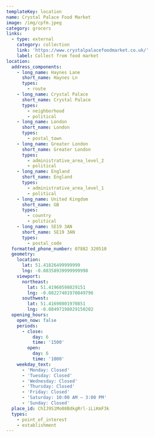 ```yaml
---
templateKey: location
name: Crystal Palace Food Market
image: /img/cpfm.jpeg
category: grocers
links:
  - type: external
    category: collection
    link: 'https://www.crystalpalacefoodmarket.co.uk/'
    label: Collect from food market
location:
  address_components:
    - long_name: Haynes Lane
      short_name: Haynes Ln
      types:
        - route
    - long_name: Crystal Palace
      short_name: Crystal Palace
      types:
        - neighborhood
        - political
    - long_name: London
      short_name: London
      types:
        - postal_town
    - long_name: Greater London
      short_name: Greater London
      types:
        - administrative_area_level_2
        - political
    - long_name: England
      short_name: England
      types:
        - administrative_area_level_1
        - political
    - long_name: United Kingdom
      short_name: GB
      types:
        - country
        - political
    - long_name: SE19 3AN
      short_name: SE19 3AN
      types:
        - postal_code
  formatted_phone_number: 07882 320510
  geometry:
    location:
      lat: 51.41826499999999
      lng: -0.08358939999999998
    viewport:
      northeast:
        lat: 51.41960598029151
        lng: -0.08227401970849796
      southwest:
        lat: 51.41690801970851
        lng: -0.08497198029150202
  opening_hours:
    open_now: false
    periods:
      - close:
          day: 6
          time: '1500'
        open:
          day: 6
          time: '1000'
    weekday_text:
      - 'Monday: Closed'
      - 'Tuesday: Closed'
      - 'Wednesday: Closed'
      - 'Thursday: Closed'
      - 'Friday: Closed'
      - 'Saturday: 10:00 AM – 3:00 PM'
      - 'Sunday: Closed'
  place_id: ChIJ9S1Mo08BdkgRrl-iLiKmF3k
  types:
    - point_of_interest
    - establishment
---
```

